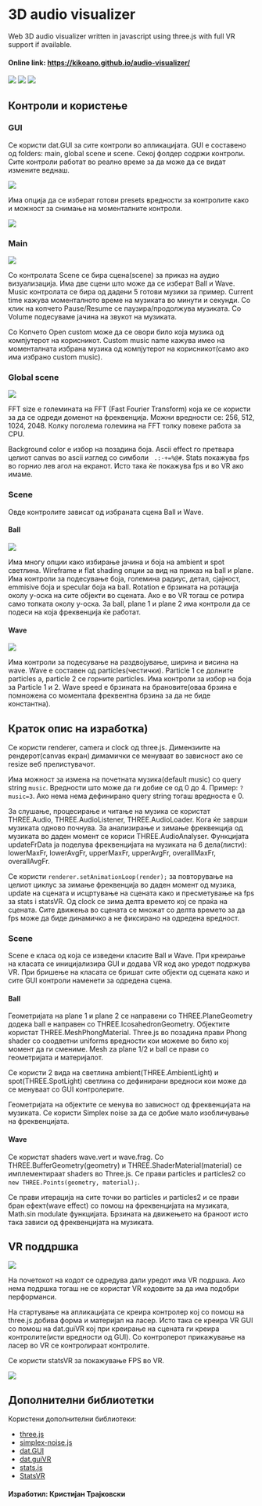 # 3D audio visualizer
Web 3D аudio visualizer written in javascript using three.js with full VR support if available.

#### Online link: https://kikoano.github.io/audio-visualizer/
![](https://github.com/kikoano/audio-visualizer/blob/master/images/audio%20visualizer.png)
![](https://github.com/kikoano/audio-visualizer/blob/master/images/vr%20gui1.gif)
![](https://github.com/kikoano/audio-visualizer/blob/master/images/vr%20gui2.gif)
## Контроли и користење
### GUI
Се користи dat.GUI за сите контроли во апликацијата. GUI е составено од folders: main, global scene и scene. Секој фолдер содржи контроли. Сите контроли работат во реално време за да може да се видат измените веднаш.

![](https://github.com/kikoano/audio-visualizer/blob/master/images/ball%20gui.png)

Има опција да се изберат готови presets вредности за контролите како и можност за снимање на моменталните контроли.

![](https://github.com/kikoano/audio-visualizer/blob/master/images/presets.png)
### Main
![](https://github.com/kikoano/audio-visualizer/blob/master/images/main%20gui.png)

Со контролата Scene се бира сцена(scene) за приказ на аудио визуализација. Има две сцени што може да се изберат Ball и Wave.
Music контролата се бира од дадени 5 готови музики за пример. Current time кажува моменталното време на музиката во минути и секунди. Со клик на копчето Pause/Resume се паузира/продолжува музиката. Со Volume подесуваме јачина на звукот на музиката.

Со Копчето Open custom може да се овори било која музика од компјутерот на корисникот. Custom music name кажува имео на моменталната избрана музика од компјутерот на корисникот(само ако има избрано custom music).
### Global scene
![](https://github.com/kikoano/audio-visualizer/blob/master/images/global%20scene%20gui.png)

FFT size e големината на FFT (Fast Fourier Transform) која ке се користи за да се одреди доменот на фреквенција. Можни вредности се: 256, 512, 1024, 2048. Колку поголема големина на FFT толку повеке работа за CPU.

Background color е избор на позадина боја. Ascii effect го претвара целиот canvas во ascii изглед со симболи ``` .:-+=%@#```. Stats покажува fps во горнио лев агол на екранот. Исто така ќе покажува fps и во VR ако имаме.
### Scene
Овде контролите зависат од избраната сцена Ball и Wave.
#### Ball
![](https://github.com/kikoano/audio-visualizer/blob/master/images/ball%20scene%20gui.png)

Има многу опции како избирање јачина и боја на ambient и spot светлина. Wireframe и flat shading опции за вид на приказ на ball и plane. Има контроли за подесување боја, големина радиус, детал, сјајност, emmisive боја и specular боја на ball. Rotation е брзината на ротација околу y-оска на сите објекти во сцената. Ако е во VR тогаш се ротира само топката околу y-оска. За ball, plane 1 и plane 2 има контроли да се подеси на која фреквенција ќе работат.
#### Wave
![](https://github.com/kikoano/audio-visualizer/blob/master/images/wave%20scene%20gui.png)

Има контроли за подесување на раздвојување, ширина и висина на wave. Wave е составен од particles(честички). Particle 1 се долните particles а, particle 2 се горните particles. Има контроли за избор на боја за Particle 1 и 2. Wave speed е брзината на брановите(оваа брзина е помножена со моментала фреквентна брзина за да не биде константна).
## Краток опис на изработка)
Се користи renderer, camera и clock од three.js. Димензиите на рендерот(canvas екран) димамички се менуваат во зависност ако се resize веб прелистувачот.

Има можност за измена на почетната музика(default music) со query string `music`. Вредности што може да ги добие се од 0 до 4. Пример: `?music=3`. Ако нема нема дефинирано query string тогаш вредноста е 0.

За слушање, процесирање и читање на музика се користат THREE.Audio, THREE.AudioListener, THREE.AudioLoader. Кога ќе заврши музиката одново почнува. За анализирање и зимање фреквенција од музиката во даден момент се кориси THREE.AudioAnalyser. Функцијата updateFrData ја поделува фреквенцијата на музиката на 6 дела(листи): lowerMaxFr, lowerAvgFr, upperMaxFr, upperAvgFr, overallMaxFr, overallAvgFr.

Се користи `renderer.setAnimationLoop(render);` за повторување на целиот циклус за зимање фреквенција во даден момент од музика, update на сцената и исцртување на сцената како и пресметување на fps за stats i statsVR. Од clock се зима делта времето кој се праќа на сцената. Сите движења во сцената се множат со делта времето за да fps може да биде динамичко а не фиксирано на одредена вредност.
### Scene
Scene е класа од која се изведени класите Ball и Wave. При креирање на класата се иницијализира GUI и додава VR код ако уредот подржува VR. При бришење на класата се бришат сите објекти од сцената како и сите GUI контроли наменети за одредена сцена.
#### Ball
Геометријата на plane 1 и plane 2 се направени со THREE.PlaneGeometry додека ball е направен со THREE.IcosahedronGeometry. Објектите користат THREE.MeshPhongMaterial. Three.js во позадина прави Phong shader со соодветни uniforms вредности кои можеме во било кој момент да ги смениме. Mesh za plane 1/2 и ball се прави со геометријата и материјалот.

Се користи 2 вида на светлина ambient(THREE.AmbientLight) и spot(THREE.SpotLight) светлина со дефинирани вредноси кои може да се менуваат со GUI контролерите.

Геометријата на објектите се менува во зависност од фреквенцијата на музиката. Се користи Simplex noise за да се добие мало изобличување на фреквенцијата.
#### Wave
Се користат shaders wave.vert и wave.frag. Со THREE.BufferGeometry(geometry) и THREE.ShaderMaterial(material) се имплементираат shaders во Three.js. Се прави particles и particles2 со `new THREE.Points(geometry, material);`.

Се прави итерација на сите точки во particles и particles2 и се прави бран ефект(wave effect) со помош на фреквенцијата на музиката, Math.sin modulate функцијата. Брзината на движењето на браноот исто така зависи од фреквенцијата на музиката.
## VR поддршка
![](https://github.com/kikoano/audio-visualizer/blob/master/images/vr%20gui3.gif)

На почетокот на кодот се одредува дали уредот има VR подршка. Ако нема подршка тогаш не се користат VR кодовите за да има подобри перформанси.

На стартување на апликацијата се креира контролер кој со помош на three.js добива форма и материјал на ласер. Исто така се креира VR GUI со помош на dat.guiVR кој при креирање на сцената ги креира контролите(исти вредности од GUI). Со контролерот прикажување на ласер во VR се контролираат контролите.

Се користи statsVR за покажување FPS во VR.

![](https://github.com/kikoano/audio-visualizer/blob/master/images/vr%20stats.gif)
## Дополнителни библиотетки
Користени дополнителни библиотеки:
* [three.js](https://github.com/mrdoob/three.js/)
* [simplex-noise.js](https://github.com/jwagner/simplex-noise.js)
* [dat.GUI](https://github.com/dataarts/dat.gui)
* [dat.guiVR](https://github.com/dataarts/dat.guiVR)
* [stats.js](https://github.com/mrdoob/stats.js/)
* [StatsVR](https://github.com/Sean-Bradley/StatsVR)
#### Изработил: Кристијан Трајковски
